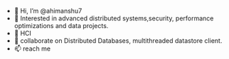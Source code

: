 - 👋 Hi, I’m @ahimanshu7
- 👀 Interested in advanced distributed systems,security, performance optimizations and data projects. 
- 🌱 HCI 
- 💞️ collaborate on Distributed Databases, multithreaded datastore client.
- 📫 reach me 

<!---
ahimanshu7/ahimanshu7 is a ✨ special ✨ repository because its `README.md` (this file) appears on your GitHub profile.
You can click the Preview link to take a look at your changes.
--->
